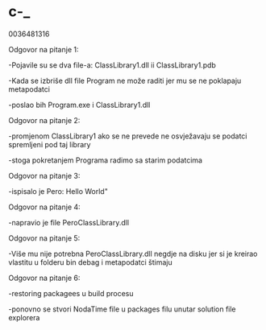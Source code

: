 # c-_
0036481316


Odgovor na pitanje 1:
  
  -Pojavile su se dva file-a: ClassLibrary1.dll ii ClassLibrary1.pdb
  
  -Kada se izbriše dll file Program ne može raditi jer mu se ne poklapaju metapodatci
  
  -poslao bih Program.exe i ClassLibrary1.dll
  
Odgovor na pitanje 2:
 
 -promjenom ClassLibrary1 ako se ne prevede ne osvježavaju se podatci spremljeni pod taj library
  
  -stoga pokretanjem Programa radimo sa starim podatcima
  
Odgovor na pitanje 3:
  
  -ispisalo je Pero: Hello World"
  
  
Odgovor na pitanje 4:
  
  -napravio je file PeroClassLibrary.dll
  
Odgovor na pitanje 5:
  
  -Više mu nije potrebna PeroClassLibrary.dll negdje na disku jer si je kreirao vlastitu u folderu bin debag i metapodatci štimaju

Odgovor na pitanje 6:
  
  -restoring packagees u build procesu
  
  -ponovno se stvori NodaTime file u packages filu unutar solution file explorera 
